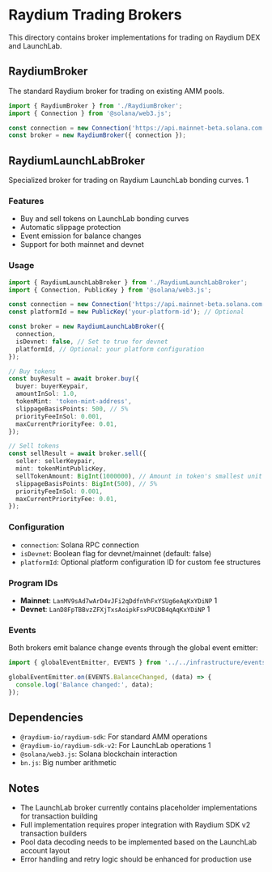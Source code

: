 # Raydium Trading Brokers

This directory contains broker implementations for trading on Raydium DEX and LaunchLab.

## RaydiumBroker

The standard Raydium broker for trading on existing AMM pools.

```typescript
import { RaydiumBroker } from './RaydiumBroker';
import { Connection } from '@solana/web3.js';

const connection = new Connection('https://api.mainnet-beta.solana.com');
const broker = new RaydiumBroker({ connection });
```

## RaydiumLaunchLabBroker

Specialized broker for trading on Raydium LaunchLab bonding curves. <mcreference link="https://docs.raydium.io/raydium/pool-creation/launchlab/launchlab-typescript-sdk" index="1">1</mcreference>

### Features
- Buy and sell tokens on LaunchLab bonding curves
- Automatic slippage protection
- Event emission for balance changes
- Support for both mainnet and devnet

### Usage

```typescript
import { RaydiumLaunchLabBroker } from './RaydiumLaunchLabBroker';
import { Connection, PublicKey } from '@solana/web3.js';

const connection = new Connection('https://api.mainnet-beta.solana.com');
const platformId = new PublicKey('your-platform-id'); // Optional

const broker = new RaydiumLaunchLabBroker({
  connection,
  isDevnet: false, // Set to true for devnet
  platformId, // Optional: your platform configuration
});

// Buy tokens
const buyResult = await broker.buy({
  buyer: buyerKeypair,
  amountInSol: 1.0,
  tokenMint: 'token-mint-address',
  slippageBasisPoints: 500, // 5%
  priorityFeeInSol: 0.001,
  maxCurrentPriorityFee: 0.01,
});

// Sell tokens
const sellResult = await broker.sell({
  seller: sellerKeypair,
  mint: tokenMintPublicKey,
  sellTokenAmount: BigInt(1000000), // Amount in token's smallest unit
  slippageBasisPoints: BigInt(500), // 5%
  priorityFeeInSol: 0.001,
  maxCurrentPriorityFee: 0.01,
});
```

### Configuration

- `connection`: Solana RPC connection
- `isDevnet`: Boolean flag for devnet/mainnet (default: false)
- `platformId`: Optional platform configuration ID for custom fee structures

### Program IDs

- **Mainnet**: `LanMV9sAd7wArD4vJFi2qDdfnVhFxYSUg6eAqKxYDiNP` <mcreference link="https://docs.raydium.io/raydium/pool-creation/launchlab/launchlab-typescript-sdk" index="1">1</mcreference>
- **Devnet**: `LanD8FpTBBvzZFXjTxsAoipkFsxPUCDB4qAqKxYDiNP` <mcreference link="https://docs.raydium.io/raydium/pool-creation/launchlab/launchlab-typescript-sdk" index="1">1</mcreference>

### Events

Both brokers emit balance change events through the global event emitter:

```typescript
import { globalEventEmitter, EVENTS } from '../../infrastructure/events/EventEmitter';

globalEventEmitter.on(EVENTS.BalanceChanged, (data) => {
  console.log('Balance changed:', data);
});
```

## Dependencies

- `@raydium-io/raydium-sdk`: For standard AMM operations
- `@raydium-io/raydium-sdk-v2`: For LaunchLab operations <mcreference link="https://docs.raydium.io/raydium/pool-creation/launchlab/launchlab-typescript-sdk" index="1">1</mcreference>
- `@solana/web3.js`: Solana blockchain interaction
- `bn.js`: Big number arithmetic

## Notes

- The LaunchLab broker currently contains placeholder implementations for transaction building
- Full implementation requires proper integration with Raydium SDK v2 transaction builders
- Pool data decoding needs to be implemented based on the LaunchLab account layout
- Error handling and retry logic should be enhanced for production use